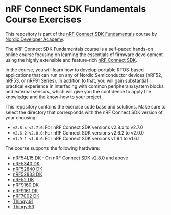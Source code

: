 # nRF Connect SDK Fundamentals Course Exercises
This repository is part of the [nRF Connect SDK Fundamentals](https://academy.nordicsemi.com/courses/nrf-connect-sdk-fundamentals/) course by [Nordic Developer Academy](https://academy.nordicsemi.com).

The nRF Connect SDK Fundamentals course is a self-paced hands-on online course focusing on learning the essentials of firmware development using the highly extensible and feature-rich [nRF Connect SDK](https://www.nordicsemi.com/Products/Development-software/nrf-connect-sdk). 

In the  course, you will learn how to develop portable RTOS-based applications that can run on any of Nordic Semiconductor devices (nRF52, nRF53, or nRF91 Series). In addition to that, you will gain substantial practical experience in interfacing with common peripherals/system blocks and external sensors, which will give you the confidence to apply the knowledge and the know-how to your project.

This repository contains the exercise code base and solutions. Make sure to select the directory that corresponds with the nRF Connect SDK version of your choosing:
<ul>
    <li><code>v2.8.x-v2.7.0</code>: For nRF Connect SDK versions v2.8.x to v2.7.0 </li> 
    <li><code>v2.6.2-v2.0.0</code>: For nRF Connect SDK versions v2.6.2 to v2.0.0 </li> 
    <li><code>v1.9.1-v1.6.0</code>: For nRF Connect SDK versions v1.9.1 to v1.6.1 </li> 
</ul>

The course supports the following hardware:
 - [nRF54L15 DK](https://docs.nordicsemi.com/bundle/ncs-latest/page/zephyr/boards/nordic/nrf54l15dk/doc/index.html) - On nRF Connect SDK v2.8.0 and above
 - [nRF5340 DK](https://www.nordicsemi.com/Software-and-tools/Development-Kits/nRF5340-DK) 
 - [nRF52840 DK](https://www.nordicsemi.com/Software-and-tools/Development-Kits/nRF52840-DK)
 - [nRF52833 DK](https://www.nordicsemi.com/Software-and-tools/Development-Kits/nRF52833-DK)
 - [nRF52 DK](https://www.nordicsemi.com/Products/Development-hardware/nrf52-dk)
 - [nRF9160 DK](https://www.nordicsemi.com/Products/Development-hardware/nrf9160-dk)
 - [nRF9161 DK](https://www.nordicsemi.com/Products/Development-hardware/nRF9161-DK)
 - [nRF7002 DK](https://www.nordicsemi.com/Products/Development-hardware/nRF7002-DK)
 - [Thingy:91](https://www.nordicsemi.com/Products/Development-hardware/Nordic-Thingy-91)
 - [Thingy:53](https://www.nordicsemi.com/Products/Development-hardware/Nordic-Thingy-53)
   
